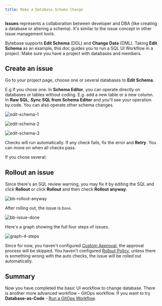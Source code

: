 ```yaml
---
title: Make a Database Schema Change
---
```


**Issues** represents a collaboration between developer and DBA (like creating a database or altering a schema). It's similar to the issue concept in other issue management tools.

Bytebase supports **Edit Schema** (DDL) and **Change Data** (DML). Taking **Edit Schema** as an example, this doc guides you to run a SQL UI Workflow in a project. Make sure you have a project with databases and members.

## Create an issue

Go to your project page, choose one or several databases to **Edit Schema**.

E.g If you chose one. In **Schema Editor**, you can operate directly on databases or tables without coding. E.g. add a new table or a new column. In **Raw SQL**, **Sync SQL from Schema Editor** and you'll see your operation by code. You can also operate other schema changes.

![edit-schema-1](/content/docs/get-started/step-by-step/change-schema/edit-schema-1.webp)
    
![edit-schema-2](/content/docs/get-started/step-by-step/change-schema/edit-schema-2.webp)
    
![edit-schema-3](/content/docs/get-started/step-by-step/change-schema/edit-schema-3.webp)

Checks will run automatically. If any check fails, fix the error and **Retry**. You can move on when all checks pass.

If you chose several:

## Rollout an issue

Since there's an SQL review warning, you may fix it by editing the SQL and click **Rollout** or click **Rollout** and then check **Rollout anyway**.

![bb-rollout-anyway](/content/docs/get-started/step-by-step/change-schema/bb-rollout-anyway.webp)

After rolling out, the issue is `Done`.

![bb-issue-done](/content/docs/get-started/step-by-step/change-schema/bb-issue-done.webp)   

Here's a graph showing the full four steps of issues.

![graph-4-steps](/content/docs/get-started/step-by-step/change-schema/graph-4-steps.webp)

Since for now, you haven't configured [Custom Approval](/docs/administration/custom-approval/), the approval process will be skipped. You haven't configured [Rollout Policy](/docs/administration/environment-policy/rollout-policy/), unless there is something wrong with the auto checks, the issue will be rolled out automatically.

## Summary

Now you have completed the basic UI workflow to change database. There is another more advanced workflow - GitOps workflow. If you want to try **Database-as-Code** - [Run a GitOps Workflow](/docs/vcs-integration/overview).
